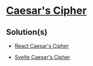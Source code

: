 # [Caesar's Cipher](https://www.freecodecamp.org/learn/javascript-algorithms-and-data-structures/javascript-algorithms-and-data-structures-projects/caesars-cipher)

## Solution(s)

-   [React Caesar's Cipher](https://codepen.io/borntofrappe/pen/MWYePYa)

-   [Svelte Caesar's Cipher](https://svelte.dev/repl/dfc6983e51b14fa5bcb941fe1afc614f)
